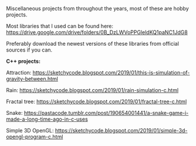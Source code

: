 Miscellaneous projects from throughout the years, most of these are hobby projects.

Most libraries that I used can be found here:
https://drive.google.com/drive/folders/0B_DzLWVoPPGleldKQ1paNC1JdG8

Preferably download the newest versions of these libraries from official sources if you can.


**C++ projects:**

Attraction: https://sketchycode.blogspot.com/2019/01/this-is-simulation-of-gravity-between.html

Rain: https://sketchycode.blogspot.com/2019/01/rain-simulation-c.html

Fractal tree: https://sketchycode.blogspot.com/2019/01/fractal-tree-c.html

Snake: https://pastacode.tumblr.com/post/190654001441/a-snake-game-i-made-a-long-time-ago-in-c-uses

Simple 3D OpenGL: https://sketchycode.blogspot.com/2019/01/simple-3d-opengl-program-c.html


